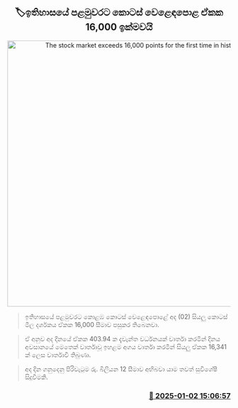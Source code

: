 <p align='center'><b><h2 align='center' title='The stock market exceeds 16,000 points for the first time in history.'>🏷ඉතිහාසයේ පළමුවරට කොටස් වෙළෙඳපොළ ඒකක 16,000 ඉක්මවයි</h2></b></p>
<p align='center'><img src='https://helakuru.sgp1.cdn.digitaloceanspaces.com/esana/images/lib/cse-stock.jpg' width='600' alt='The stock market exceeds 16,000 points for the first time in history.'></p>

> ඉතිහාසයේ පළමුවරට කොළඹ කොටස් වෙළෙඳපොළේ අද (02) සියලු කොටස් මිල දර්ශකය ඒකක 16,000 සීමාව පසුකර තිබෙනවා.

> ඒ අනුව අද දිනයේ ඒකක 403.94 ක දැවැන්ත වර්ධනයක් වාර්තා කරමින් දිනය අවසානයේ මෙතෙක් වාර්තාවූ ඉහළම අගය වාර්තා කරමින් සියලු ඒකක 16,341 ක් ලෙස වාර්තාවී තිබුණා.

> අද දින ගනුදෙනු පිරිවැටුම රු. බිලියන 12 සීමාව අභිබවා යාම තවත් සුවිශේෂී සිදුවීමකි.



<h3 align='right'><a href='https://www.helakuru.lk/esana/p/106277/'>📅 2025-01-02 15:06:57</a></h3>
